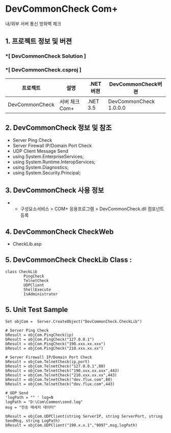 # DevCommonCheck Com+ 
내/외부 서버 통신 방화벽 체크

## 1. 프로젝트 정보 및 버젼

### *[ DevCommonCheck Solution ]	
### *[ DevCommonCheck.csproj ]	

| 프로젝트 | 설명 | .NET버젼 | DevCommonCheck버젼 |
| -------- | -------- | -------- | -------- |
| DevCommonCheck | 서버 체크 Com+	| .NET 3.5	| DevCommonCheck 1.0.0.0 |

## 2. DevCommonCheck 정보 및 참조
- Server Ping Check
- Server Firewall IP/Domain Port Check
- UDP Client Message Send
- using System.EnterpriseServices;
- using System.Runtime.InteropServices;
- using System.Diagnostics;
- using System.Security.Principal;

## 3. DevCommonCheck 사용 정보
* * 구성요소서비스 > COM+ 응용프로그램 > DevCommonCheck.dll 컴포넌트 등록

## 4. DevCommonCheck CheckWeb
- CheckLib.asp

## 5. DevCommonCheck CheckLib Class :
```
class CheckLib
		PingCheck
		TelnetCheck
		UDPClient
		ShellExecute
		IsAdministrator
```

## 5. Unit Test Sample
```
Set objCom =  Server.CreateObject("DevCommonCheck.CheckLib")

# Server Ping Check
bResult = objCom.PingCheck(ip)
bResult = objCom.PingCheck("127.0.0.1")
bResult = objCom.PingCheck("190.xxx.xx.xxx")
bResult = objCom.PingCheck("210.xxx.xx.xx")

# Server Firewall IP/Domain Port Check
bResult = objCom.TelnetCheck(ip,port)
bResult = objCom.TelnetCheck("127.0.0.1",80)
bResult = objCom.TelnetCheck("190.xxx.xx.xxx",443)
bResult = objCom.TelnetCheck("210.xxx.xx.xx",443)
bResult = objCom.TelnetCheck("dev.flux.com",80)
bResult = objCom.TelnetCheck("dev.flux.com",443)

# UDP Send
'logPath = "" ' log=N		
logPath = "D:\Com\Common\send.log"
msg = "전송 메세지 데이터"

bResult = objCom.UDPClient(string ServerIP, string ServerPort, string SendMsg, string LogPath)
bResult = objCom.UDPClient("190.x.x.1","9097",msg,logPath)

```

